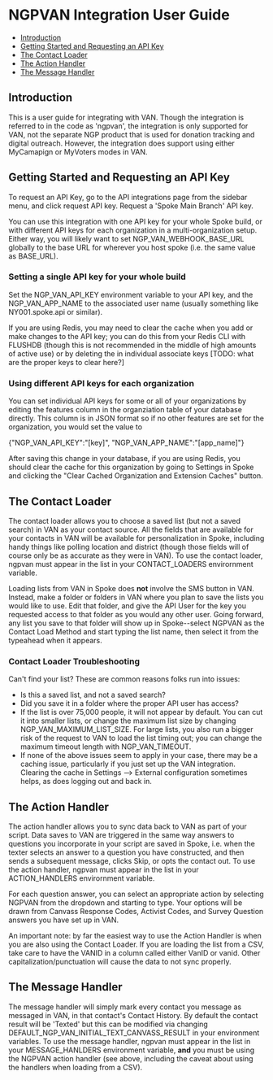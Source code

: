# NGPVAN Integration User Guide

- [Introduction](#introduction)
- [Getting Started and Requesting an API Key](#getting-started-and-requesting-an-api-key)
- [The Contact Loader](#the-contact-loader)
- [The Action Handler](#the-action-handler)
- [The Message Handler](#the-message-handler)

## Introduction

This is a user guide for integrating with VAN. Though the integration is referred to in the code as 'ngpvan', the integration is only supported for VAN, not the separate NGP product that is used for donation tracking and digital outreach. However, the integration does support using either MyCamapign or MyVoters modes in VAN.


## Getting Started and Requesting an API Key

To request an API Key, go to the API integrations page from the sidebar menu, and click request API key. Request a 'Spoke Main Branch' API key.

You can use this integration with one API key for your whole Spoke build, or with different API keys for each organization in a multi-organization setup. Either way, you will likely want to set NGP_VAN_WEBHOOK_BASE_URL globally to the base URL for wherever you host spoke (i.e. the same value as BASE_URL).

### Setting a single API key for your whole build

Set the NGP_VAN_API_KEY environment variable to your API key, and the NGP_VAN_APP_NAME to the associated user name (usually something like NY001.spoke.api or similar).

If you are using Redis, you may need to clear the cache when you add or make changes to the API key; you can do this from your Redis CLI with FLUSHDB (though this is not recommended in the middle of high amounts of active use) or by deleting the in individual associate keys [TODO: what are the proper keys to clear here?]

### Using different API keys for each organization

You can set individual API keys for some or all of your organizations by editing the features column in the organziation table of your database directly. This column is in JSON format so if no other features are set for the organization, you would set the value to 

{"NGP_VAN_API_KEY":"[key]", "NGP_VAN_APP_NAME":"[app_name]"}

After saving this change in your database, if you are using Redis, you should clear the cache for this organization by going to Settings in Spoke and clicking the "Clear Cached Organization and Extension Caches"
button.

## The Contact Loader

The contact loader allows you to choose a saved list (but not a saved search) in VAN as your contact source. All the fields that are available for your contacts in VAN will be available for personalization in Spoke, including handy things like polling location and district (though those fields will of course only be as accurate as they were in VAN). To use the contact loader, ngpvan must appear in the list in your CONTACT_LOADERS envirornment variable.

Loading lists from VAN in Spoke does <b>not</b> involve the SMS button in VAN. Instead, make a folder or folders in VAN where you plan to save the lists you would like to use. Edit that folder, and give the API User for the key you requested access to that folder as you would any other user. Going forward, any list you save to that folder will show up in Spoke--select NGPVAN as the Contact Load Method and start typing the list name, then select it from the typeahead when it appears.

### Contact Loader Troubleshooting

Can't find your list? These are common reasons folks run into issues:

* Is this a saved list, and not a saved search?
* Did you save it in a folder where the proper API user has access?
* If the list is over 75,000 people, it will not appear by default. You can cut it into smaller lists, or change the maximum list size by changing NGP_VAN_MAXIMUM_LIST_SIZE. For large lists, you also run a bigger risk of the request to VAN to load the list timing out; you can change the maximum timeout length with NGP_VAN_TIMEOUT.
* If none of the above issues seem to apply in your case, there may be a caching issue, particularly if you just set up the VAN integration. Clearing the cache in Settings --> External configuration sometimes helps, as does logging out and back in.

## The Action Handler

The action handler allows you to sync data back to VAN as part of your script. Data saves to VAN are triggered in the same way answers to questions you incorporate in your script are saved in Spoke, i.e. when the texter selects an answer to a question you have constructed, and then sends a subsequent message, clicks Skip, or opts the contact out. To use the action handler, ngpvan must appear in the list in your ACTION_HANDLERS envirornment variable.

For each question answer, you can select an appropriate action by selecting NGPVAN from the dropdown and starting to type. Your options will be drawn from Canvass Response Codes, Activist Codes, and Survey Question answers you have set up in VAN.

An important note: by far the easiest way to use the Action Handler is when you are also using the Contact Loader. If you are loading the list from a CSV, take care to have the VANID in a column called either VanID or vanid. Other capitalization/punctuation will cause the data to not sync properly.

## The Message Handler

The message handler will simply mark every contact you message as messaged in VAN, in that contact's Contact History. By default the contact result will be 'Texted' but this can be modified via changing DEFAULT_NGP_VAN_INITIAL_TEXT_CANVASS_RESULT in your environment variables. To use the message handler, ngpvan must appear in the list in your MESSAGE_HANLDERS environment variable, <b>and</b> you must be using the NGPVAN action handler (see above, including the caveat about using the handlers when loading from a CSV).